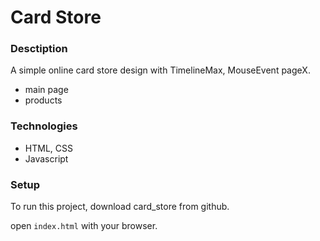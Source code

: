 # Card Store

### Desctiption

A simple online card store design with TimelineMax, MouseEvent pageX.
- main page 
- products 


### Technologies
- HTML, CSS
- Javascript


### Setup

To run this project, download card_store from github. 

open `index.html` with your browser. 



